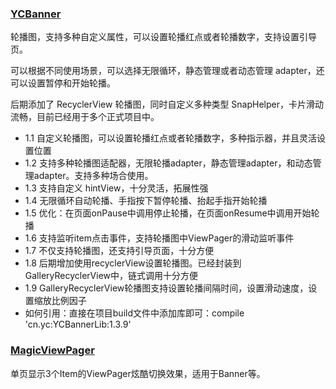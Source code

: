### [YCBanner](https://github.com/yangchong211/YCBanner)

轮播图，支持多种自定义属性，可以设置轮播红点或者轮播数字，支持设置引导页。

可以根据不同使用场景，可以选择无限循环，静态管理或者动态管理 adapter，还可以设置暂停和开始轮播。

后期添加了 RecyclerView 轮播图，同时自定义多种类型 SnapHelper，卡片滑动流畅，目前已经用于多个正式项目中。

- 1.1 自定义轮播图，可以设置轮播红点或者轮播数字，多种指示器，并且灵活设置位置
- 1.2 支持多种轮播图适配器，无限轮播adapter，静态管理adapter，和动态管理adapter。支持多种场合使用。
- 1.3 支持自定义 hintView，十分灵活，拓展性强
- 1.4 无限循环自动轮播、手指按下暂停轮播、抬起手指开始轮播
- 1.5 优化：在页面onPause中调用停止轮播，在页面onResume中调用开始轮播
- 1.6 支持监听item点击事件，支持轮播图中ViewPager的滑动监听事件
- 1.7 不仅支持轮播图，还支持引导页面，十分方便
- 1.8 后期增加使用recyclerView设置轮播图。已经封装到GalleryRecyclerView中，链式调用十分方便
- 1.9 GalleryRecyclerView轮播图支持设置轮播间隔时间，设置滑动速度，设置缩放比例因子
- 如何引用：直接在项目build文件中添加库即可：compile 'cn.yc:YCBannerLib:1.3.9'

### [MagicViewPager](https://github.com/hongyangAndroid/MagicViewPager)

单页显示3个Item的ViewPager炫酷切换效果，适用于Banner等。